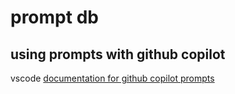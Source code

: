 # prompt db

## using prompts with github copilot

vscode [documentation for github copilot prompts](https://code.visualstudio.com/docs/copilot/copilot-customization#_reusable-prompt-files-experimental)
